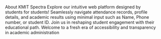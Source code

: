 About KMIT Spectra
Explore our intuitive web platform designed by students for students! Seamlessly navigate attendance records, profile details, and academic results using minimal input such as Name, Phone number, or student ID.
Join us in reshaping student engagement with their educational path. Welcome to a fresh era of accessibility and transparency in academic administration
